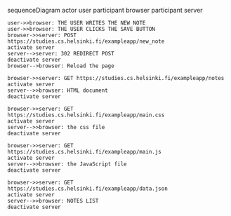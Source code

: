 sequenceDiagram
    actor user
    participant browser
    participant server

    user->>browser: THE USER WRITES THE NEW NOTE
    user->>browser: THE USER CLICKS THE SAVE BUTTON
    browser->>server: POST https://studies.cs.helsinki.fi/exampleapp/new_note
    activate server
    server-->server: 302 REDIRECT POST
    deactivate server
    browser-->browser: Reload the page

    browser->>server: GET https://studies.cs.helsinki.fi/exampleapp/notes
    activate server
    server-->>browser: HTML document
    deactivate server

    browser->>server: GET https://studies.cs.helsinki.fi/exampleapp/main.css
    activate server
    server-->>browser: the css file
    deactivate server

    browser->>server: GET https://studies.cs.helsinki.fi/exampleapp/main.js
    activate server
    server-->>browser: the JavaScript file
    deactivate server

    browser->>server: GET https://studies.cs.helsinki.fi/exampleapp/data.json
    activate server
    server-->>browser: NOTES LIST
    deactivate server